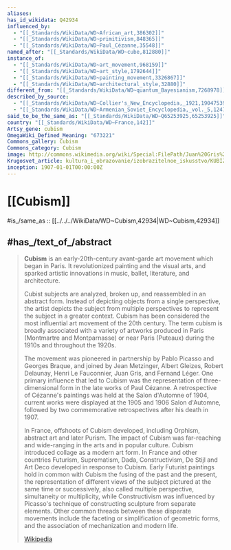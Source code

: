 ```yaml
---
aliases:
has_id_wikidata: Q42934
influenced_by:
  - "[[_Standards/WikiData/WD~African_art,386302]]"
  - "[[_Standards/WikiData/WD~primitivism,848365]]"
  - "[[_Standards/WikiData/WD~Paul_Cézanne,35548]]"
named_after: "[[_Standards/WikiData/WD~cube,812880]]"
instance_of:
  - "[[_Standards/WikiData/WD~art_movement,968159]]"
  - "[[_Standards/WikiData/WD~art_style,1792644]]"
  - "[[_Standards/WikiData/WD~painting_movement,3326867]]"
  - "[[_Standards/WikiData/WD~architectural_style,32880]]"
different_from: "[[_Standards/WikiData/WD~quantum_Bayesianism,7268978]]"
described_by_source:
  - "[[_Standards/WikiData/WD~Collier's_New_Encyclopedia,_1921,19047539]]"
  - "[[_Standards/WikiData/WD~Armenian_Soviet_Encyclopedia,_vol._5,124737632]]"
said_to_be_the_same_as: "[[_Standards/WikiData/WD~Q65253925,65253925]]"
country: "[[_Standards/WikiData/WD~France,142]]"
Artsy_gene: cubism
OmegaWiki_Defined_Meaning: "673221"
Commons_gallery: Cubism
Commons_category: Cubism
image: http://commons.wikimedia.org/wiki/Special:FilePath/Juan%20Gris%20-%20Portrait%20of%20Pablo%20Picasso%20-%20Google%20Art%20Project.jpg
Krugosvet_article: kultura_i_obrazovanie/izobrazitelnoe_iskusstvo/KUBIZM.html
inception: 1907-01-01T00:00:00Z
---
```


# [[Cubism]] 

#is_/same_as :: [[../../../WikiData/WD~Cubism,42934|WD~Cubism,42934]] 

## #has_/text_of_/abstract 

> **Cubism** is an early-20th-century avant-garde art movement which began in Paris. 
> It revolutionized painting and the visual arts, 
> and sparked artistic innovations in music, ballet, literature, and architecture.
>
> Cubist subjects are analyzed, broken up, and reassembled in an abstract form. Instead of depicting objects from a single perspective, the artist depicts the subject from multiple perspectives to represent the subject in a greater context. Cubism has been considered the most influential art movement of the 20th century. The term cubism is broadly associated with a variety of artworks produced in Paris (Montmartre and Montparnasse) or near Paris (Puteaux) during the 1910s and throughout the 1920s.
>
> The movement was pioneered in partnership by Pablo Picasso and Georges Braque, and joined by Jean Metzinger, Albert Gleizes, Robert Delaunay, Henri Le Fauconnier, Juan Gris, and Fernand Léger. One primary influence that led to Cubism was the representation of three-dimensional form in the late works of Paul Cézanne. A retrospective of Cézanne's paintings was held at the Salon d'Automne of 1904, current works were displayed at the 1905 and 1906 Salon d'Automne, followed by two commemorative retrospectives after his death in 1907.
>
> In France, offshoots of Cubism developed, including Orphism, abstract art and later Purism. The impact of Cubism was far-reaching and wide-ranging in the arts and in popular culture. Cubism introduced collage as a modern art form. In France and other countries Futurism, Suprematism, Dada, Constructivism, De Stijl and Art Deco developed in response to Cubism. Early Futurist paintings hold in common with Cubism the fusing of the past and the present, the representation of different views of the subject pictured at the same time or successively, also called multiple perspective, simultaneity or multiplicity, while Constructivism was influenced by Picasso's technique of constructing sculpture from separate elements. Other common threads between these disparate movements include the faceting or simplification of geometric forms, and the association of mechanization and modern life.
>
> [Wikipedia](https://en.wikipedia.org/wiki/Cubism) 

